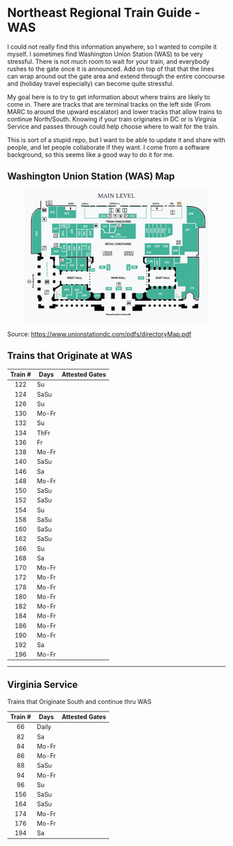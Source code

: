 # Northeast Regional Train Guide - WAS

I could not really find this information anywhere, so I wanted to compile
it myself. I sometimes find Washington Union Station (WAS) to be very
stressful. There is not much room to wait for your train, and everybody
rushes to the gate once it is announced. Add on top of that that the lines
can wrap around out the gate area and extend through the entire concourse
and (holiday travel especially) can become quite stressful.

My goal here is to try to get information about where trains are likely to
come in. There are tracks that are terminal tracks on the left side (From
MARC to around the upward escalator) and lower tracks that allow trains to 
continue North/South. Knowing if your train originates in DC or is 
Virginia Service and passes through could help choose where to wait for the
train.

This is sort of a stupid repo, but I want to be able to update it and share
with people, and let people collaborate if they want. I come from a software
background, so this seems like a good way to do it for me.

## Washington Union Station (WAS) Map

<figure>
    <img src="./map.png" alt="Map of WAS Main Level">
</figure>

Source: https://www.unionstationdc.com/pdfs/directoryMap.pdf

## Trains that Originate at WAS

| Train \# | Days | Attested Gates |
|:---:|-------|---|
| 122 | Su    | |
| 124 | SaSu  | |
| 126 | Su    | |
| 130 | Mo-Fr | |
| 132 | Su    | |
| 134 | ThFr  | |
| 136 | Fr    | |
| 138 | Mo-Fr | |
| 140 | SaSu  | |
| 146 | Sa    | |
| 148 | Mo-Fr | |
| 150 | SaSu  | |
| 152 | SaSu  | |
| 154 | Su    | |
| 158 | SaSu  | |
| 160 | SaSu  | |
| 162 | SaSu  | |
| 166 | Su    | |
| 168 | Sa    | |
| 170 | Mo-Fr | |
| 172 | Mo-Fr | |
| 178 | Mo-Fr | |
| 180 | Mo-Fr | |
| 182 | Mo-Fr | |
| 184 | Mo-Fr | |
| 186 | Mo-Fr | |
| 190 | Mo-Fr | |
| 192 | Sa    | |
| 196 | Mo-Fr | |

--------------------------------------------------------

## Virginia Service

Trains that Originate South and continue thru WAS

| Train \# | Days | Attested Gates |
|:---:|-------|---|
| 66  | Daily | |
| 82  | Sa    | |
| 84  | Mo-Fr | |
| 86  | Mo-Fr | |
| 88  | SaSu  | |
| 94  | Mo-Fr | |
| 96  | Su    | |
| 156 | SaSu  | |
| 164 | SaSu  | |
| 174 | Mo-Fr | |
| 176 | Mo-Fr | |
| 194 | Sa    | |
